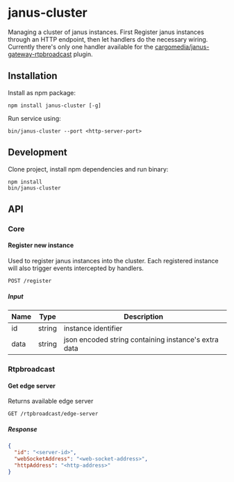 janus-cluster
=============

Managing a cluster of janus instances. First Register janus instances through an HTTP endpoint, then let handlers do the necessary wiring.
Currently there's only one handler available for the [cargomedia/janus-gateway-rtpbroadcast](https://github.com/cargomedia/janus-gateway-rtpbroadcast) plugin.


Installation
------------
Install as npm package:
```
npm install janus-cluster [-g]
```

Run service using:
```
bin/janus-cluster --port <http-server-port>
```


Development
-----------
Clone project, install npm dependencies and run binary:
```
npm install
bin/janus-cluster
```


API
---

### Core

#### Register new instance
Used to register janus instances into the cluster. Each registered instance will also trigger events intercepted by handlers.
```
POST /register
```
##### Input
| Name | Type   | Description |
|------|--------|-------------|
| id   | string | instance identifier |
| data | string | json encoded string containing instance's extra data |


### Rtpbroadcast

#### Get edge server
Returns available edge server
```
GET /rtpbroadcast/edge-server
```
##### Response
```json
{
  "id": "<server-id>",
  "webSocketAddress": "<web-socket-address>",
  "httpAddress": "<http-address>"
}
```

